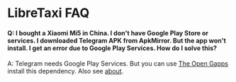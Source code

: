 # LibreTaxi FAQ

#### Q: I bought a Xiaomi Mi5 in China. I don't have Google Play Store or services. I downloaded Telegram APK from ApkMirror. But the app won't install. I get an error due to Google Play Services. How do I solve this?
A: Telegram needs Google Play Services. But you can use [The Open Gapps](http://opengapps.org/) install this dependency. Also see [about](http://opengapps.org/#aboutsection).
